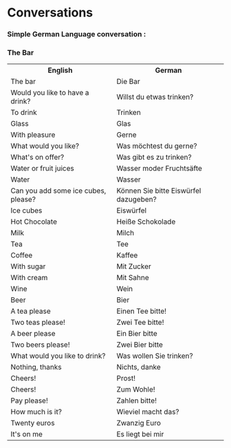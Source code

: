 # Conversations

### Simple German Language conversation :
### The Bar

<table>
	<tr>
        <th>English</th>
        <th>German</th>
    </tr>
    <tr>
        <td>The bar</td>
        <td>Die Bar</td>
    </tr>
    <tr>
        <td>Would you like to have a drink?</td>
        <td>Willst du etwas trinken?</td>
    </tr>
    <tr>
        <td>To drink</td>
        <td>Trinken</td>
    </tr>
    <tr>
        <td>Glass</td>
        <td>Glas</td>
    </tr>
    <tr>
        <td>With pleasure</td>
        <td>Gerne</td>
    </tr>
    <tr>
        <td>What would you like?</td>
        <td>Was möchtest du gerne?</td>
    </tr>
    <tr>
        <td>What's on offer?</td>
        <td>Was gibt es zu trinken?</td>
    </tr>
    <tr>
        <td>Water or fruit juices</td>
        <td>Wasser moder Fruchtsäfte</td>
    </tr>
    <tr>
        <td>Water</td>
        <td>Wasser</td>
    </tr>
    <tr>
        <td>Can you add some ice cubes, please?</td>
        <td>Können Sie bitte Eiswürfel dazugeben?</td>
    </tr>
    <tr>
        <td>Ice cubes</td>
        <td>Eiswürfel</td>
    </tr>
    <tr>
        <td>Hot Chocolate</td>
        <td>Heiße Schokolade</td>
    </tr>
    <tr>
        <td>Milk</td>
        <td>Milch</td>
    </tr>
    <tr>
        <td>Tea</td>
        <td>Tee</td>
    </tr>
    <tr>
        <td>Coffee</td>
        <td>Kaffee</td>
    </tr>
    <tr>
        <td>With sugar</td>
        <td>Mit Zucker</td>
    </tr>
    <tr>
        <td>With cream</td>
        <td>Mit Sahne</td>
    </tr>
    <tr>
        <td>Wine</td>
        <td>Wein</td>
    </tr>
    <tr>
        <td>Beer</td>
        <td>Bier</td>
    </tr>
    <tr>
        <td>A tea please</td>
        <td>Einen Tee bitte!</td>
    </tr>
    <tr>
        <td>Two teas please!</td>
        <td>Zwei Tee bitte!</td>
    </tr>
    <tr>
        <td>A beer please</td>
        <td>Ein Bier bitte</td>
    </tr>
    <tr>
        <td>Two beers please!</td>
        <td>Zwei Bier bitte</td>
    </tr>
    <tr>
        <td>What would you like to drink?</td>
        <td>Was wollen Sie trinken?</td>
    </tr>
    <tr>
        <td>Nothing, thanks</td>
        <td>Nichts, danke</td>
    </tr>
    <tr>
        <td>Cheers!</td>
        <td>Prost!</td>
    </tr>
    <tr>
        <td>Cheers!</td>
        <td>Zum Wohle!</td>
    </tr>
    <tr>
        <td>Pay please!</td>
        <td>Zahlen bitte!</td>
    </tr>
    <tr>
        <td>How much is it?</td>
        <td>Wieviel macht das?</td>
    </tr>
    <tr>
        <td>Twenty euros</td>
        <td>Zwanzig Euro</td>
    </tr>
    <tr>
        <td>It's on me</td>
        <td>Es liegt bei mir</td>
    </tr>
</table>
